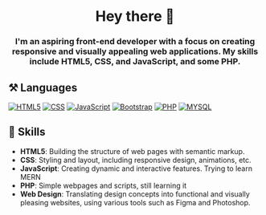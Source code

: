 <h1 align="center">Hey there 👋</h1>
<h3 align="center">I'm an aspiring front-end developer with a focus on creating responsive and visually appealing web applications. My skills include HTML5, CSS, and JavaScript, and some PHP.</h3>

<h2>⚒️ Languages</h2>

[![HTML5](https://img.shields.io/badge/HTML5-E34F26?style=for-the-badge&logo=html5&logoColor=white)](https://developer.mozilla.org/en-US/docs/Web/Guide/HTML/HTML5)
[![CSS](https://img.shields.io/badge/CSS-1572B6?style=for-the-badge&logo=css3&logoColor=white)](https://developer.mozilla.org/en-US/docs/Web/CSS)
[![JavaScript](https://img.shields.io/badge/JavaScript-F7DF1E?style=for-the-badge&logo=javascript&logoColor=black)](https://developer.mozilla.org/en-US/docs/Web/JavaScript)
[![Bootstrap](https://img.shields.io/badge/Bootstrap-984aff?style=for-the-badge&logo=bootstrap&logoColor=white)](https://developer.mozilla.org/en-US/docs/Web/JavaScript)
[![PHP](https://img.shields.io/badge/Php-ffffff?style=for-the-badge&logo=php&logoColor=blue)](https://developer.mozilla.org/en-US/docs/Web/JavaScript)
[![MYSQL](https://img.shields.io/badge/MySQL-ffffff?style=for-the-badge&logo=mysql&logoColor=blue)](https://developer.mozilla.org/en-US/docs/Web/JavaScript)

<h2>💬 Skills</h2>

- **HTML5**: Building the structure of web pages with semantic markup.
- **CSS**: Styling and layout, including responsive design, animations, etc.
- **JavaScript**: Creating dynamic and interactive features. Trying to learn MERN
- **PHP**: Simple webpages and scripts, still learning it
- **Web Design**: Translating design concepts into functional and visually pleasing websites, using various tools such as Figma and Photoshop.
